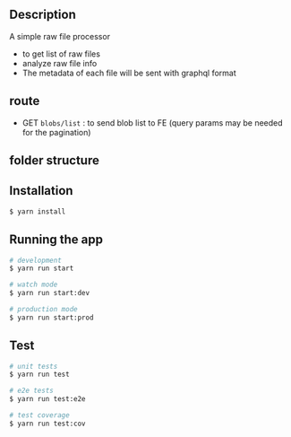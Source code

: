 ## Description
A simple raw file processor
- to get list of raw files
- analyze raw file info
- The metadata of each file will be sent with graphql format

## route
- GET `blobs/list` : to send blob list to FE (query params may be needed for the pagination)

## folder structure


## Installation

```bash
$ yarn install
```

## Running the app

```bash
# development
$ yarn run start

# watch mode
$ yarn run start:dev

# production mode
$ yarn run start:prod
```

## Test

```bash
# unit tests
$ yarn run test

# e2e tests
$ yarn run test:e2e

# test coverage
$ yarn run test:cov
```
